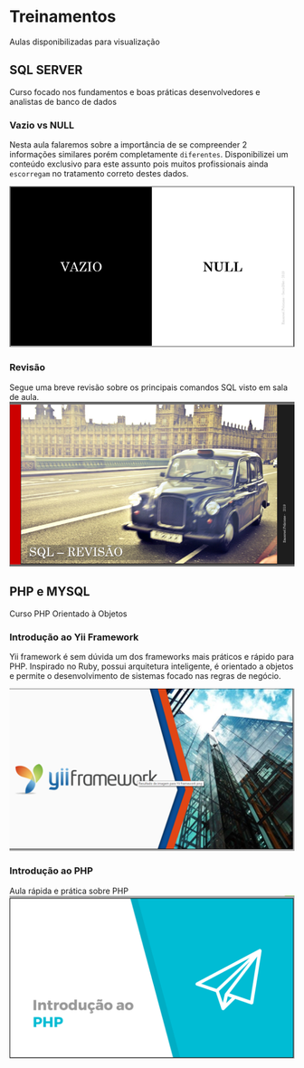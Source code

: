 # Treinamentos
Aulas disponibilizadas para visualização

## SQL SERVER
Curso focado nos fundamentos e boas práticas desenvolvedores e analistas de banco de dados

### Vazio vs NULL
Nesta aula falaremos sobre a importância de se compreender 2 informações similares porém completamente `diferentes`. Disponibilizei um conteúdo exclusivo para este assunto pois muitos profissionais ainda `escorregam` no tratamento correto destes dados.

[![vazio_vs_null](01_SQL_SERVER/vazio_vs_null.png)](01_SQL_SERVER/vazio_vs_null.pdf)

### Revisão
Segue uma breve revisão sobre os principais comandos SQL visto em sala de aula.
[![revisao](01_SQL_SERVER/revisao.png)](01_SQL_SERVER/revisao.pdf)

## PHP e MYSQL
Curso PHP Orientado à Objetos

### Introdução ao Yii Framework
Yii framework é sem dúvida um dos frameworks mais práticos e rápido para PHP. Inspirado no Ruby, possui arquitetura inteligente, é orientado a objetos e permite o desenvolvimento de sistemas focado nas regras de negócio.

[![revisao](02_PHP_MYSQL/Yii_introducao.png)](01_SQL_SERVER/Yii_introducao.pdf)

### Introdução ao PHP
Aula rápida e prática sobre PHP
[![revisao](02_PHP_MYSQL/PHP_introducao.png)](01_SQL_SERVER/PHP_introducao.pdf)
